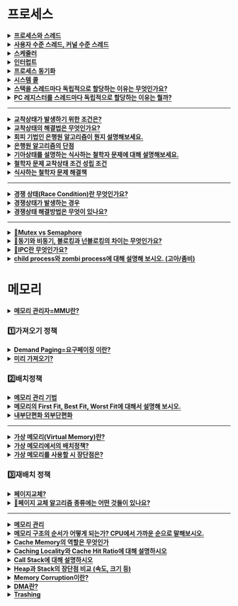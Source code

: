 
# 프로세스<a name = "outline"></a>
<details>
   <summary><span style="border-bottom:0.05em solid"><strong>프로세스와 스레드 </strong></span></summary>
<br />
 

### 📌프로세스  
- **프로세스는 컴퓨터 시스템의 작업 단위**로 태스크라고도 부름
  - 저장장치에 저장되어 있는 정적인 상태인 **프로그램이 운영체제로부터 프로세스 제어블록을 받아 메모리상에 올라오면 "프로세스"** 
  - 프로세스 제어 블록이 없으면 프로그램이 프로세스로 전환되지 못하며, 어떤 프로그램이 프로세스가 되었다는 것은 운영체제로부터 프로세스 제어 블록을 받았다는 의미
  - 프로그램 실행->프로세스
  - 자신만의 고유 공간과 자원을 할당받아 사용(코드/데이터/힙/스택)
  
### 📌멀티프로세스  
- 하나의 응용프로그램을 여러 개의 프로세스로 구성하여 각 프로세스가 하나의 작업을 처리하도록 하는 것.
- 서로 다른 둘 이상의 프로그램을 실행하기 위해 각각의 프로세스를 생성하는 것

- 장점
  - 프로세스 중 하나에 문제가 생겨도 다른 프로세스에 영향을 주지 않아, 작업속도가 느려지는 손해정도는 생기지만 정지되거나 하는 문제는 발생하지 않는다.

- 단점
  - **각각 독립된 메모리 영역**을 가지고 있어, **작업량이 많을수록 Context Switching이 자주** 일어나서 **주소 공간의 공유가 잦을 경우 캐시 메모리 초기화 등 무거운 작업**이 자주 진행되면 **오버헤드**가 발생한다.
  

### 📌Context Switching
- Context Switching 이란 CPU가 이전의 프로세스 상태를 PCB에 보관하고, 또 다른 프로세스의 정보를 PCB로 읽어 레지스터에 저장하는 과정
- Context Switching은 주로 인터럽트가 발생하거나, 실행 중인 CPU 사용 허가 시간(Time Quantum)을 모두 소모하거나, I/O 입출력을 위해 대기해야 하는 경우 Context Switching이 발생한다

  - 만약 컴퓨터가 매번 하나의 Task만 처리할 수 있다면? 다음 Task를 처리하기 위해서 현재 Task가 끝날 때까지 기다려야한다
  - 다양한 사람들이 동시에 사용하는 것처럼 하기 위해서 Context Switching이 필요( CPU는 한번에 하나의 프로세스만 실행 가능)
     - 컴퓨터 멀티태스킹을 통해 빠른 반응속도로 응답 가능합니다.
     - 빠르게 Task를 바꾸면서 실행하기에 사람은 실시간처리가 되는 것처럼 보입니다.
     - CPU가 Task를 바꿔가며 실행하기 위해 Context Switching이 필요하게 되었습니다.
  
### 📌Context Switching 오버헤드

- 프로세스들의 시간 할당량은 시스템 성능의 중요한 역할을 한다. 시간 할당량이 적을수록 사용자 입장에서는 여러 개의 프로세스가 거의 동시에 수행되는 느낌을 갖지만 Context Switching의 수가 늘어난다. 프로세스의 실행을 위한 부가적인 활동을 **오버헤드**(간접 부담 비용)이라고 하는데, 이 또한 Context Switching 수와 같이 늘어나게 된다. 
- 시간 할당량이 적어지면 : Context Switching 수, 오버헤드가 증가하지만 여러 개의 프로세스가 동시에 수행되는 느낌을 갖는다.
- 시간 할당량이 커지면 : Context Switching 수, 오버헤드가 감소하지만 여러 개의 프로세스가 동시에 수행되는 느낌을 갖지 못한다.

- **프로세스를 수행하다가 I/O event가 발생하여 BLOCK 상태로 전환시켰을 때, CPU가 그냥 놀게 놔두는 것보다 다른 프로세스를 수행시키는 것이 효율적**이므로, CPU에 계속 프로세스를 수행시키도록 하기 위해서 다른 프로세스를 실행시키고 Context Switching을 할 때 Overhead가 발생한다다.

- 전체적으로 봤을 때 이익이 되니까 overhead를 감수하더라도 Context Switching을 하는 거고 그래서 운영체제가 CPU를 관리하는 것. 사용자가 너무 기다리지 않게 관리하기 위해서 반드시 해줘야 하는게 Context Switching이고 이것이 대표적으로 운영체제가 하는 CPU관리 한다.
 
***
   
### 📌스레드
- 둘 이상의 실행 흐름이 필요해 프로세스를 생성하는 작업은 부담스러움
    - why? 많은 수의 프로세스 생성은 빈번한 컨텍스트 스위칭으로 이어져 성능에 영향을 미치기 때문
    - 해결방법은? 저장하고 복원하는 컨텍스트 정보의 개수를 줄이면 된다. 즉 컨텍스트 정보란 프로세스 상테 정보와 관련이 있으므로 →프로세스 상태 정보를 줄여야 한다는 것이다.
- 컨텍스트 스위칭이 필요한 이유는?
    - 프로세스들이 독립되어 있기 때문
    - if) 두 프로세스가 완전히 별개가 아닌 반을 공유하는 구조라면?
    - 컨텍스트 스위칭 발생 시 저장 및 복원 정보도 반으로 줄게됨
    - →스레드가 등장
- 해결책:스레드
    - 별개의 프로그램이라면 독립된 프로세스 구조가 필요함
    - 하지만, 하나의 프로그램 내 둘 이상의 실행흐름을 만들경우, 모든것을 독립할 필요가 x
   
- **CPU 스케줄러가 CPU에 작업을 요청하는 실행단위=프로세스 안에서 실행되는 흐름단위**
  - 운영체제가 프로세스 제어블록을 생성하고 작업에 필요한 메모리 영역을 확보한 후 준비된 프로세스를 준비큐에 삽입  
  ->프로세스가 생성되면 CPU스케줄러는 프로세스가 해야하는 일을 CPU에 전달하고 실제 작업은 CPU가 수행  
  ->이때 CPU스케줄러가 CPU에 전달하는 일 하나는 "스레드"  
  - 스레드는 스택영역만 따로 할당받고 나머지 영역은 스레드끼리 서로 공유

     
 
### 📌멀티스레드
- 예전엔 여러 작업을 동시에 처리하기 위해 fork() 시스템 호출로 프로세스를 전환하는 방법을 이용했음 = 멀티태스크 ex) 워드랑 프린트 스풀러는 독립적으로 작동하다가 필요할 때 출력할 데이터를 프로세스간 통신을 이용해 주고받음     
  ->프로세스의 정적영역(코드/데이터) 영역 메모리 중복 
  ->비슷한 일을 하는 여러 프로세스를 만들지 말자   
  ->정적영역 공유면서 여러개의 일을 하나의 프로세스 내에서 하자   
  ->CPU가 여러 스레드 조금씩 돌면서 병렬적으로 작업  
  ->코드 영역등을 함께 공유해서 자원 낭비 막고 효율성 향상!!! 

- 멀티스레드 장점
    - **자원공유**: 프로세스가 가진 자원을 모든 스레드가 공유->작업 원활   
    - **응답성 향상**: 다른 스레드가 작업을 계속하여 사용자의 작업 요구에 빨리 응답 가능   
   ex) 채팅+파일 주고받기 / 워드 작성+틀린글자 찾아줌 / 비디오 플레이어 입출력(재생파일 저장장치로부터 가져옴)+영상재생   
  
 - 멀티스레드 단점
    - **독립X**: 모든 스레드가 자원공유하니까 한 스레드에 문제 발생하면 전체 프로세스에 영향  
  EX)익스플로러:프로세스1+멀티스레드 / 크롬:멀티태스크 -> 다른 화면 종료되어도 전체종료X
    - **동기화**:자원 공유로 인한 일치 문제 등
    - **오버헤드**: 싱글 코어 멀티 스레딩은 스레드 생성 시간이 오히려 오버헤드로 작용해 단일 스레드보다 느리다.
 
 - 안전성 Critical Section 대비함
   - 하나의 스레드가 공유 데이터 값을 변경하는 시점에 다른 스레드가 그 값을 읽으려할 때 발생하는 문제를 해결하기 위한 동기화 과정
### 📌싱글스레드
- 하나의 프로세스에서 오직 하나의 스레드로만 실행
- 장점
  - **문맥 교환X**: 문맥 교환은 여러 개의 프로세스가 하나의 프로세서를 공유할 때 발생하는 작업으로 많은 비용을 필요로 한다.

  - **동기화X**: 여러 개의 스레드가 프로세스의 자원을 공유할 경우, 각 스레드가 원하는 결과를 얻게 하려면 공용 자원에 대한 접근을 제어해야 한다. 쉽게 말해서, 모든 스레드가 일정 자원에 동시에 접근하거나, 똑같은 작업을 실행하려는 경우, 에러가 발생하거나 원하는 값이 나오지 않는다. 그래서, 스레드들이 동시에 같은 자원에 접근하지 못하도록 제어해줘야만 한다. 이 작업은 프로그래머에게 많은 노력을 요구하고 비용을 발생시킨다.

- 단점
  - **연산량이 많은 작업을 하는 경우, 그 작업이 완료되어야 다른 작업을 수행**할 수 있다
  EX)서버 통신 완료 되어야 UI클릭 가능

  - **에러 처리를 못하는 경우 멈춘다.**
멀티 스레드 모델은 에러 발생 시 새로운 스레드를 생성하여 극복한다. 다만, 새로운 스레드 생성이나 놀고 있는 스레드 처리에 비용이 발생한다.
   
***
   
### 📌멀티스레드 vs 싱글스레드

- **단순히 CPU만을 사용하는 계산작업이라면, 오히려 멀티스레드보다 싱글스레드로 프로그래밍하는 것이 더 효율적**이다.
=> a) 두 개의 작업을 하나의 스레드로 처리하는 경우 VS b) 두 개의 스레드로 처리하는 경우
b의 경우는 짧은 시간 동안 2개의 스레드가 번갈아가면서 작업을 수행한다. 그래서 동시에 두 작업이 처리되는 것과 같이 느끼게 된다.
하지만, 오히여 두 개의 스레드로 작업한 시간이 싱글스레드로 작업한 시간보다 더 걸릴 수도 있는데, 그 이유는 **스레드 간의 작업전환(context switching)에 시간이 걸리기 때문**이다.
다시 말해서, 단순히 CPU만을 사용하는 작업은 싱글 스레드가 멀티 스레드보다 빠르다.
 
### 📌스레드 vs 프로세스
-  프로세스는 운영체제의 **작업단위**, 스레드는 CPU 스케줄러가 CPU에 작업을 요청하는 **실행단위** 
-  프로세스는 **자신만의 고유 공간과 자원 할당** 받음 / 스레드는 **다른 스레드와 자원 공유**
- 프로세스는 완전히 독립된 두 개의 프로그램 실행을 위해 사용됨
- 스레드는 하나의 프로그램 내 둘 이상의 프로그램 흐륾을 만들어 내기 위해 만들어진 것
- 스레드는 프로세스와 다르게 공유하는 상태정보들이 있음 →이것이 스레드의 컨텍스트 스위칭을 빠르게 하는 요인    
***   
 
### 👉예상질문) 스레드의 등장배경은?
둘 이상의 실행흐름이 필요해 프로세스를 생성하는 작업은 빈번한 컨텍스트 스위칭으로 이어져 성능에 영향을 미치게 됩니다.
이러한것을 해결할 수 있는 방법은 저장 및 복원해야하는 컨텍스트의 정보의 수를 줄이면 됩니다.만약 두 프로세스가 완전
히 별개가 아닌 일정량을 공유하는 구조가 될 경우 성능 저하의 문제점을 보완할 수 있어 스레드가 등장하게 되었습니다.
   
### 👉예상질문) 멀티 프로세스로 처리 가능한 걸 굳이 멀티 스레드로 하는 이유는?
프로세스를 생성하여 자원을 할당하는 시스템 콜이 감소함으로써 자원의 효율적 관리가 가능 프로세스 간의 통신(IPC)보다 스레드 간의 통신 비용이 적어 작업들 간 부담이 감소 대신, 멀티 스레드를 사용할 때는 공유 자원으로 인한 문제 해결을 위해 '동기화'에 신경써야 한다.   
   
### 👉예상질문) 멀티 프로세스를 사용해야 하는 경우와 멀티 스레드를 사용해야 하는 경우를 설명해보세요
멀티 프로세스를 사용해야 하는 경우는  서로 다른 둘 이상의 프로그램을 실행할때 입니다. 멀티 스레드를 사용해야 하는 경우는 하나의 프로그램이 두 가지 이상의 일을 동시에 처리해야 할 때 입니다.   
   
### 👉예상질문) 이런 상태일때는 무슨 스레드 쓸까?
   
***
   
  </details>

<details>
 <summary><span style="border-bottom:0.05em solid"><strong>사용자 수준 스레드, 커널 수준 스레드 </strong></span></summary>
<br />

### 📌스레드 종류
스레드는 운영체제에 따라  
1.사용자 수준 스레드 2.커널 수준 스레드 3.혼합형 스레드
   
### 📌사용자 수준 스레드
- 스레드와 관련된 모든 행위를 스레드 관련 라이브러리를 이용해서 사용자 영역에서 하는 스레드
- 스레드 관련 라이브러리는 스레드 생성, 종료, 스레드 간 메시지 전달, 스레드 스케줄링, 컨텍스트 등 정보 보관
- 스레드 관련 모든 행위를 "사용자 영역"에서 하기 때문에 커널은 스레드의 존재를 모르고 개입도 안함
   
- 장점
   - 높은 이식성: 커널에 독립적으로 스케줄링 할 수 있어, 모든 운영체제에 적용 가능
   - 스케줄링을 위해 커널을 호출하지 않으며로 커널영역으로 전환하는 오버헤드가 줄어듬
   
- 단점
   - 커널이 다른 스레드의 존재를 알지 못하므로 하나의 스레드가 블락되면 다른 프로세스에게 CPU를 뺏김
   - 스레드들을 보호 못해줌: 커널에서 이루어지는 스레드 간 보호 방법을 사용 못한다. 스레드 라이브러리에서 제공해주면 가능
   
   
### 📌커널 수준 스레드
- 커널이 스레드와 관련된 모든 작업을 관리하는 형태의 스레드
   
- 장점
   - 하나의 프로세스에 여러 스레드들이 동시에 실행 가능. 하나의 스레드가 대기 상태가 되어도 다른 스레드 실행 가능
- 단점
   - 커널이 모든 프로세스와 스레드에 대한 정보를 유지하고 있어야 하니까 오버헤드가 커짐
   
 ### 📌혼합형 스레드
- 커널 수준 스레드의 단점(스레드의 수가 제한된다)과 유저 수준 스레드의 단점(시스템 콜이 일어날 때마다 다른 스레드가 멈춘다)를 보완하기 위해 제시된 방법
- 사용자 수준 스레드와 커널 스레드 사이에 경량 프로세스 스레드를 둔 형태   
- 사용자 수준 스레드 하나가 시스템 콜의 호출에 의해 중지되더라도, 다른 경량 프로세스 스레드에서 동작하던 스레드는 계속 동작함
- 효율성과 유연성을 모두 잡을 수 있게 됨   
   
 </details>


<details>
 <summary><span style="border-bottom:0.05em solid"><strong>스케줄러</strong></span></summary>
<br />
   
 ### 📌스케줄러
 - 프로세스가 생성되고 종료될때까지 **모든 상태 변화를 조정**하는 일을 함  
   왜? CPU를 잘 쓰려고. 프로세스를 잘 배정해서!
   
### 📌스케줄링 구분
- CPU스케줄러도 관리의 범주를 나누어 스케줄링 하는데, "규모"에 따라 장기, 중기, 단기 스케줄링으로 구분

### 📌장기 스케줄러
- 프로세스에게 메모리같은 각종 자원을 줄까? 말까?를 관리하기 때문에 메모리에 올라갈 프로세스 수도 제어해야한다.
- 메모리에 올라갈 프로그램 수를 결정하니까 실행 가능한 프로세스의 수를 조절하는 역할
- 하지만 오늘날 우리가 사용하는 시스템에는 장기 스케줄러가 없다! 프로그램이 시작되면 곧바로 메모리에 올라간다= 프로그램 100개 실행하면 전부 메모리에 올라각서 CPU얻기를 기다리는 준비 상태가 된다.
- 그럼 우리가 사용하는 프로그래밍의 멀티 프로그래밍을 제어하는건 누구? =? 중기 스케줄러
- 어떤 프로세스가 메모리에 올라가고 싶은데 메모리 줄까 말까를 "중기 스케줄러"가 결정
### 📌중기 스케줄러   
메모리 공간이 부족해서 시스템 과부하가 걸리면 프로세스 통째로 메모리에서 디스크로 쫒아내고 "보류(일시정지)" 상태로 보냄
 
### 📌단기 스케줄러  
 - 준비상태의 프로세스 중 어떤걸 실행상태로 옮길까? 등을 결정
 - 프로세스에 CPU를 주는 문제를 담당->잦은 스케줄링 필요해서 매우 빨라야함
 
### 📌CPU 스케줄링이 필요한 경우
- I/O요청하는 시스템 콜: 실행->대기 
- 타임아웃/인터럽트: 실행->준비  
- I/O완료 후 인터럽트: 대기->준비

### 📌스케줄링 척도
- CPU Utilization(이용률) : 전체 시간 중 CPU가 놀지 않고 일한 시간, 이용률이 높을수록 좋음</li>
- Throughput(처리량) : 단위 시간당 처리량, CPU가 얼마나 많은 일을 했는가, 높을수록 좋음</li>
- Turnaround Time(소요시간, 반환시간) : CPU 사용한 시간 + 기다린 시간, 짧을수록 좋음</li>
- Waiting Time(대기시간) : 프로세스가 Ready Queue에서 기다린 전체 시간의 합, 짧을수록 좋음</li>
- Response Time(응답시간) : 프로세스가 Ready Queue에 들어가서 최초로 CPU 얻기까지의 시간, 짧을수록 좋음</li>

### 📌CPU 스케줄링 알고리즘
- 스케줄링 알고리즘은 비선점, 선점형 알고리즘으로 나뉜다 
- 선점형: CPU할당 받아 실행중이어도 운영체제가 CPU 강제로 뺏기 가능 =>라운드로빈, SRT , 다단계 ~
- 비선점형: 작업이 끝날때까지 CPU안놔줌 => FCFS, SJF, HRN
- 둘다가능: 우선순위 스케줄링
  
 ***  
   
 </details>

<details>
 <summary><span style="border-bottom:0.05em solid"><strong>인터럽트</strong></span></summary>
<br />

- 입출력장치랑 상호작용하는 3가지 방법
#### 1. 폴링방식: 초기의 컨퓨터 시스템에는 주변 장치가 많지 않았어서 CPU가 주변 입출력 장치들(키보드, 센서, LCD 등)에서의 변화를 지속적으로 계속 확인하고 그에 따라 프로그램을 처리하는 방식을 말한다.
   - EX) 프로그램은 쉽게 구현할 수 있지만 예를 들어 컴퓨터의 키보드를 폴링방식으로 구현한다고 생각해보자. 컴퓨터로 영화를 보고 있는데도 키보드를 치고 있는지 아닌지 계속 확인하는 작업을 한다면 CPU의 성능을 제대로 활용할 수 없다. 하지만 아두이노, AVR 등에서 간단한 프로젝트를 구현할 때는 코드를 작성하기 간편하다는 장점 때문에 폴링 방식을 사용하기도 한다. 폴링 방식이 꼭 나쁜 건 아니다. 드론을 만들 때 자세 센서에서 계속 값을 읽어와야하는데, 폴링 방식으로 자세 센서와 상호작용했다.
   - 장점: 구현이 간단
   - 단점: CPU가 입출력장치까지 관여해야하므로 작업 효율 떨어짐 / 한 루프를 다 돌아야지만 상태 변화를 확인할 수 있음
   
#### 2. 인터럽트
   - 입출력 관리자가 CPU에게 보내는 완료신호
   - 예외현상이 발생해 CPU의 정상적인 동작을 방해한 상태
   - 인터럽트 방식은 하드웨어 지원을 받아야하는 제약이 있지만 폴링에 비해 신속대응이 가능
   - 실시간 대응이 필요할 때 필수적 기능
   - 발생시기를 예측하기 힘든 경우에 컨트롤러가 가장 빠르게 대응할 수 있는 방법
   
#### 3. DMA(Direct Memory Access)
   - 폴링은 프로그램에 의한 입출력 방식이여서 CPU가 계속 주변장치를 감시하기 때문에 CPU의 효율이 떨어진다고 했다. 이런 점을 개선하기 위해 CPU개입없이 주변장치와 상호작용하는 DMA(Direct Memory Access)가 개발되었다.
   - 그럼 CPU개입이 적은 인터럽트를 사용하면 되지 않을까?
   - 인터럽트를 사용하더라도 여전히 CPU는 데이터 전송을 하기위해 개입하게 되고, 입출력하는 시간이 길어지게 되면 CPU는 입출력하는 동안 다른 일을 못하게 된다.
   - 그럼 CPU는 무엇을 하면 될까? CPU는 DMAC(DMA controller)에게 입출력 관련 정보만 주고 다른일을 계속 하면된다.
   - 입출력 정보에는 뭐가 있을까? CPU는 DMAC에게 어떤 source를 보내는지, 목적지는 어딘지, 얼마만큼 보내는지를 알려주고 언제 전송을 시작하고 어떤 방식으로 할지만 알려주면 DMAC가 알아서 데이터를 전송해준다. 
   - 전송이 끝나면 DMAC는 CPU에게 인터럽트를 발생시킨다. 결론적으로 CPU는 전송의 시작과 끝에만 관여하게 되고 직접적이 데이터 전송은 DMAC가 하게 되는 것이다.
   
### 📌인터럽트 처리 과정
cpu 실행하고 있는 도중에 입출력 장치에서 필요할 때 마다 즉각적으로 CPU에게 인터럽트 신호를 전송하게 된다. 해당 인터럽트가 요청한 작업을 실행하기 위해 하고있는 동작을 멈추고 ISR(인터럽트 처리 루틴)으로 이동한다. ISR이 완료되면 CPU는 수행을 멈춘 곳으로 되돌아가 중지된 작업을 계속한다. 
   
   ![다운로드](https://user-images.githubusercontent.com/84564695/187033468-7d955e94-a877-43e9-99ed-852b6df6c14a.png)

   
- 평소에는 노란색 LED와 파란색 LED를 번갈아가며 1초마다 깜빡이다가 스위치를 누르면 1초간 빨간색 LED를 켜고 다시 노란색, 파란색 LED를 계속 깜빡이게 개발한다고 생각해보자. 이 상황에서 노란색 LED와 파란색 LED가 깜빡이는 것은 순차적이고 반복적인 작업이지만 스위치가 눌러지는 예외 상황이 발생하면 빨간색 LED를 즉시 켜야 한다. 

- 이처럼 **반복적이고 순차적인 작업이 아닌 예외 적으로 즉시 처리되기를 원하는 명령이나 동작을 인터럽트 또는 예외 처리**라고 부른다.

 
인터럽트가 발생하게 되면 일단,


1. 실행중인 작업을 중단하고 현재 태스크의 Context(레지스터 값)을 스택에 저장한다. 
현재 프로그램 상태(PC, SR)를 저장하는 이유는 인터럽트 처리를 끝내고 작업을 원상 복구하기 위해서다. 
예를 들어, 노란색 LED를 켜고 나서 인터럽트가 발생하여 빨간색 LED를 켰다. 인터럽트가 발생했을 때, 그다음 켜야 할 색이 파란색이란 것을 저장했었어야 빨간색 LED 다음에(인터럽트를 처리하고) 파란색 LED를 켜야 한다는 것을 알 수 있을 것이다. 
이렇게 인터럽트 요청에 의해 기존의 프로세스의 상태를 저장하고 CPU가 우선순위의 프로세스를 수행하도록 새로운 프로세서의 상태, 레지스터값을 교체하는 것을 Context Switching이라고 한다. 

 2. 인터럽트를 처리하기 위해서 인터럽트 벡터 테이블을 참조하여 ISR 주소 값을 얻는다. 
인터럽트 벡터 테이블이란 인터럽트 핸들러(ISR) 주소를 저장하고 있는 테이블을 말하고, 인터럽트 핸들러(Interrupt Service Routine)는 인터럽트를 처리하기 위한 코드이고, 함수의 형태를 가지고 있다. 

3. 인터럽트 핸들러를 실행한다. 

4. 원래 작업으로 돌아오기위해 아까 스택에 저장해두었던 Context를 복원한다. 

5. PC값을 이용해 인터럽트 발생 전 수행하던 작업을 계속 진행한다 .


### 📌인터럽트 종류
 #### 외부 인터럽트 VS 내부 인터럽트 
 - 외부 인터럽트: 입출력 장치, 타이밍 장치. 전원등 외부적인 요인으로 발생
    
    ex)전원 이상, 입출력 인터럽트(키보드, 프린터기 등), 타이머 인터럽트
    
- 내부 인터럽트: Trap이라고 불림, 잘못된 명령이나 데이터를 사용할 때 발생
    
    ex)0으로 나누기 발생, 오버플로우, 명령어를 잘못 사용한 경우(Exception)
    
 #### 소프트웨어 인터럽트
- 소프트웨어가 발생시키는 인터럽트. 소프트웨어(사용자 프로그램)가 스스로 인터럽트 라인을 세팅함
- 프로그램 처리 중 명령의 요청에 의해 발생
- 대표적인 형태는 프로그램에서 감시 프로그램 호출(SVC) 호출
- SVC(SuperVisor Call)
    - 명령어 수행시 문제가 생겼을 때, **프로세서에게 컴퓨터의 제어권을 OS의 감시자(supervisor)에게 넘기라는 명령**
    - 사용자가 프로그램을 실행시키거나 감시프로그램(Supervisor)을 호출하는 동작을 수행하는 경우
    - 복잡한 입출력 처리를 하는 경우
    - system call
 </details>


<details>
 <summary><span style="border-bottom:0.05em solid"><strong>프로세스 동기화</strong></span></summary>
<br />

 ### 📌프로세스 동기화
   - 하나의 자원을 한 순간에 하나의 프로세스만이 이용하도록 제어!!하는 것
   
 ### 📌원인
   - 프로세스가 1개가 아니라 발생하는 문제
   - 프로세스들이 공통된 자원에 서로 접근하려해서 -> 여러 스레드,프로세스가 접근하려 하는 상태가 경쟁상태
   
 ### 📌문제
   - `데이터 불일치`: 여러개의 스레드들이 공유하는 데이터를 변경할 수 있는 코드영역=임계구역 문제
   - `프로세스 실행 순서 제어`: 프로세스 여러개라 원하는대로 실행 순서 제어
   
  ### 📌해결방안->화장실은 한명만 밖에 있는 사람 하루종일 기다리지 말고 화장실 갈 사람 정하는것도 일정시간 안에
   - `상호배타`: 오직 한 쓰레드만이 진입 가능하다. 한 쓰레드가 임계구역에서 수행 중인 상태에서는 다른 쓰레드는 절대 이 구역에 접근할 수 없다.
  - `진행`: 한 임계구역에 접근하는 쓰레드를 결정하는 것은 유한 시간 이내에 이루어져야한다.
  - `유한대기`: 임계구역으로 진입하기 위해 대기하는 모든 쓰레드는 유한 시간 이내에 해당 임계구역으로 진입할 수 있어야 한다. 
  
***
   
 </details>

<details>
 <summary><span style="border-bottom:0.05em solid"><strong>시스템 콜</strong></span></summary>
<br />

 ### 📌시스템콜 왜 필요해?
- 응용프로그램이 하드웨어에 접근하거나 **운영체제가 제공하는 서비스를 이용**하고자 할때 시스템 호출사용해야함
- 커널(운영체제 핵심기능 모아둠)이 제공하는 시스템 자원과 연관된 함수, 인터페이스
  - 우리가 일반적으로 쓰는 프로그램은 응용프로그램
  - 근데 응용프로그램은 유저레벨이니까 유저레벨 함수만으론 많은 기능 구현 어려움
  - 그래서 커널이 제공하는 함수들 도움좀 받아보자!! 대신 커널 모드여야 함!! 우저모드에서 시스템 콜하면? 트랩발생
   
 ### 📌시스템콜 처리방식
 - 1. 사용자프로세스가 시스템콜을 요청하면 사용자 모드->커널모드 돼서 제어가 커널로 넘어옴
 - 2. 커널은 내부적으로 서비스 루틴 호출
 - 3. 서비스루틴 처리 끝나면 커널모드->사용자 모드로 다시 전환!

 ### 📌어케 호출?   
 - 쉘(Shell)에서 운영체제 기능 호출
 - 쉘은 사용자가 운영체제 기능과 서비스를 조작할 수 있도록 인터페이스를 제공하는 프로그램. 2가지 환경 제공
   - 터미널환경
   - GUI환경
   
 ### 📌종류
 - fork( ), exec( ), wait( )와 같은 것들은 Process 생성과 제어를 위한 System call임.
   - `fork`
     - 새로운 Process 를 생성할때 사용
     - fork 함수는 새로운 프로세스를 생성함→새 프로세스는 child process 라고 함
     - fork 함수를 호출한 프로세스는 parent process 가 됨
     - child process는 PCB중 PID바뀜
     - 장점
        - 빠르다: 부모 프로세스 복사=프로세스 생성 속도 빠름 
        - 시스템 관리 효율적: 자식 프로세스 종료하면? 메모리 정리 등을 부모 프로세스한테 맡김
     - fork 함수 실행시 처리 과정
        - 1. fork 함수 호출
        - 2. 새로운 프로세스(자식 프로세스)생성
        - 3. fork 함수로 생성한 자식 프로세스의 메모리 공간은 부모 프로세스의 메모리 공간을 그대로 복사해 만듦
        - 4. 이 함수는 부모 프로세스에는 자식 프로세스의 PID를 리턴하고, 자식 프로세스에는 0을 리턴함
     - fork 함수가 리턴하면 부모 프로세스와 자식 프로세스가 동시에 동작하는데, 어느 프로세스가 먼저 실행될지는 알수 없음
   - `wait`
     - child의 프로세스가 종료될 때까지 기다리는 작업
     - wait를 통해서, child의 실행이 끝날 때까지 기다려줌. parent가 먼저 실행되더라도, wait ()는 child가 끝나기 전에는 return하지 않으므로, 반드시 child가 먼저 실행됨.
   - `exec`
     - 단순 fork는 동일한 프로세스의 내용을 여러 번 동작할 때 사용함.
     - child에서는 parent와 다른 동작을 하고 싶을 때=exec()를 실행하면 현재의 프로세스가 완전히 다른 프로세스로 전환
     - PCB를 재활용하기 위해서이다
     - PCB중 프로세스 구분자, 부모 프로세스 구분자, 자식 프로세스 구분자, 메모리 관련 사항을 제외한 프로그램 카운터 레지스터 값을 비롯한 각종 레지스터와 사용한 파일정보가 모두 리셋됨
     - 이미 만들어진 PCB,메모리 영역, 부모-자식 관계를 그대로 사용할 수 있어 편리
     - 새로운 코드 영역만 가져오면 되기 때문에 운영체제의 작업이 수월하다
   
   
 ### 👉fork() 와 exec() 가 사용되는 경우를 설명   
   fork()를 사용하는 경우는 동일한 프로세스의 내용을 여러번 동작시킬 때 입니다.

exec()를 사용하는 경우는 child 에서는 parent 와 다른 동작을 하고 싶을 때입니다.

→추가 질문 fork()를 사용할 경우 부모 프로세스와 자식 프로세스중 어떤것이 먼저 실행되나요?

→답변: fork()를 사용할 경우 두 프로세스의 실행 순서는 스케줄러가 관리하며, 부모 프로세스와 자식 프로세스의 순서는 보장되지 않습니다.

→추가 질문: 자식 프로세스를 먼저 실행하고 싶을때, **순서를 보장해줄 수 있는 방법**이 있나요?

→ 답변: wait() 시스템 콜을 사용하면 됩니다.
   
 [click](https://www.notion.so/System-Call-2fff05f679b14bff86ef6fd413d0577a)  
 
 ***
   
 </details>


<details>
   <summary><strong><span style="border-bottom:0.05em solid">스택을 스레드마다 독립적으로 할당하는 이유는 무엇인가요?</span></strong></summary>

  <br> 
   
- 스택은 함수의 **인자, 지역변수, 복귀 주소값**을 저장하기 위해 사용되는 메모리 공간입니다. 
- 스택 메모리 공간이 독립적이라는 것은 **독립적인 함수 호출 즉 독립적인 실행흐름이 가능함을 의미**
- 따라서 스레드의 정의에 따라 독립적인 실행 흐름을 추가하기 위한 조건으로 스레드마다 스택을 할당해줌
   
 ***  
   
</details>


<details>
   <summary><strong><span style="border-bottom:0.05em solid">PC 레지스터를 스레드마다 독립적으로 할당하는 이유는 뭘까?</span></strong></summary>

</br> 
   
- PC 값은 **스레드가 명령어의 어디까지 수행했는지**를 나타내게 된다. 
- 스레드는 CPU를 할당받았다가 스케줄러에 의해 다시 선점당한다. 
- 그렇기 때문에 명령어가 **연속적으로 수행되지 못하고 어느 부분까지 수행했는지 기억**할 필요가 있다. 
- 따라서 PC 레지스터를 독립적으로 할당해 복귀 후 다시 사용될 상태값들을 저장해야 한다
   
</details>

***


<details>
   <summary><strong><span style="border-bottom:0.05em solid">교착상태가 발생하기 위한 조건은?</span></strong></summary>
<hr>
   <p>4가지 중 하나라도 성립하지 않으면 데드락은 발생하지 않습니다.</p>
   <ol>
      <li><strong>상호 배제(Mutual exclusion) : </strong>자원은 한번에 한 프로세스만 사용할 수 있음</li>
   </ol>
   <ol>
      <li><strong>점유 대기(Hold and wait) : </strong>최소한 하나의 자원을 점유하고 있으면서 다른 프로세스에 할당되어 사용하고 있는 자원을 추가로 점유하기 위해 대기하는 프로세스가 존재해야 함</li>
   </ol>
   <ol>
      <li><strong>비선점(No preemption) : </strong>다른 프로세스에 할당된 자원은 사용이 끝날 때까지 강제로 빼앗을 수 없음</li>
   </ol>
   <ol>
      <li><strong>순환 대기(Circular wait) : </strong>프로세스의 집합에서 순환 형태로 자원을 대기하고 있어야 함</li>
   </ol>

<hr>
</details>


<details>
   <summary><span style="border-bottom:0.05em solid"><strong>교착상태의 해결법은 무엇인가요?</strong></span></summary>
<hr>
   <ol>
      <li>
         <strong>예방(prevention)</strong>
         <p>교착 상태 발생 조건 중 하나를 제거하면서 해결한다 (자원 낭비 엄청 심함)</p>
         <ul>
            <li>상호배제 부정 : 여러 프로세스가 공유 자원 사용</li>
         </ul>
         <ul>
            <li>점유대기 부정 : 프로세스 실행전 모든 자원을 할당</li>
         </ul>
         <ul>
            <li>비선점 부정 : 자원 점유 중인 프로세스가 다른 자원을 요구할 때 가진 자원 반납</li>
         </ul>
         <ul>
            <li>순환대기 부정 : 자원에 고유번호 할당 후 순서대로 자원 요구</li>
         </ul>
      </li>
   </ol>
   <ol>
      <li>
         <strong>회피(avoidance) - </strong>교착 상태 발생 시 피해나가는 방법
         <p>은행원 알고리즘(Banker&#x27;s Algorithm)
         <div class="indented">
            <p>은행에서 모든 고객의 요구가 충족되도록 현금을 할당하는데서 유래함</p>
            <p>프로세스가 자원을 요구할 때, 시스템은 자원을 할당한 후에도 안정 상태로 남아있으면 자원할당, 아니면 할당을 거부하고 다른 프로세스 들이 자원을 해지할때까지 대기하는 방법</p>
         </div>
         </p>
      </li>
   </ol>
   <ol>
      <li>
         <strong>탐지(Detection) &amp; 회복</strong>
         <p>은행원 알고리즘과 유사한 방식 vs 자원 할당 그래프를 통해 교착 상태를 탐지함</p>
         <p>자원 요청 시, 탐지 알고리즘을 실행시켜 그에 대한 오버헤드 발생함</p>
      </li>
   </ol>
   <ol>
      <li>
         <strong>회복(Recovery) - </strong>교착 상태 일으킨 프로세스를 종료하거나, 할당된 자원을 해제시켜 회복시키는 방법
         <p><strong>프로세스 종료 방법</strong></p>
         <ul>
            <li>교착 상태의 프로세스를 모두 중지</li>
         </ul>
         <ul>
            <li>교착 상태가 제거될 때까지 하나씩 프로세스 중지</li>
         </ul>
         <p><strong>자원 선점 방법</strong></p>
         <ul>
            <li>교착 상태의 프로세스가 점유하고 있는 자원을 선점해 다른 프로세스에게 할당 (해당 프로세스 일시정지 시킴)</li>
         </ul>
         <ul>
            <li>우선 순위가 낮은 프로세스나 수행 횟수 적은 프로세스 위주로 프로세스 자원 선점</li>
         </ul>
      </li>
   </ol>
   <ol>
      <li><strong>무시</strong></li>
   </ol>

<hr>
</details>


<details>
   <summary><span style="border-bottom:0.05em solid"><strong>회피 기법인 은행원 알고리즘이 뭔지 설명해보세요.</strong></span></summary>
<hr>
   <p>은행원 알고리즘은 은행에서 현금을 할당하는 것에서 유래한 알고리즘입니다.</p>
   <p>프로세스가 자원을 요구할때 자원을 할당한 후에도 안정 상태이면 자원을 할당하고, 그렇지 않으면 다른 자원이 해제될때까지 대기했다가 자원을 할당합니다.</p>

<hr>
</details>


<details>
   <summary><span style="border-bottom:0.05em solid"><strong>은행원 알고리즘의 단점</strong></span></summary>
<hr>
   <ul>
      <li>할당할 수 있는 자원수가 일정 해야함</li>
   </ul>
   <ul>
      <li>항상 불안전 상태를 방지해야 하므로 <strong>자원 이용도가 낮다</strong></li>
   </ul>
   <ul>
      <li><strong>최대 자원 요구량</strong>을 미리 알아야 한다.</li>
   </ul>
   <ul>
      <li>프로세스들은 유한한 시간 안에 자원을 반납해야 한다.</li>
   </ul>

<hr>
</details>


<details>
   <summary><span style="border-bottom:0.05em solid"><strong>기아상태를 설명하는 식사하는 철학자 문제에 대해 설명해보세요.</strong></span></summary>
<hr>
   <ol>
      <li>일정 시간 생각을 한다.</li>
   </ol>
   <ol>
      <li>왼쪽 포크가 사용 가능해질 때까지 대기한다. 만약 사용 가능하다면 집어든다.</li>
   </ol>
   <ol>
      <li>오른쪽 포크가 사용 가능해질 때까지 대기한다. 만약 사용 가능하다면 집어든다.</li>
   </ol>
   <ol>
      <li>양쪽의 포크를 잡으면 일정 시간만큼 식사를 한다.</li>
   </ol>
   <ol>
      <li>오른쪽 포크를 내려놓는다.</li>
   </ol>
   <ol>
      <li>왼쪽 포크를 내려놓는다.</li>
   </ol>
   <ol>
      <li>다시 1번으로 돌아간다.</li>
   </ol>

<hr>
</details>


<details>
   <summary><span style="border-bottom:0.05em solid"><strong>철학자 문제 교착상태 조건 성립 조건</strong></span></summary>
<hr>
   <p><strong>상호 배제 -&gt; </strong>젓가락은 한 번에 한 철학자만 사용할 수 있습니다.</p>
   <p><strong>점유와 대기 -&gt;</strong> 왼쪽 젓가락을 점유하면서 오른쪽 젓가락을 대기합니다.</p>
   <p><strong>비선점 -&gt; </strong>이미 누군가가 집어 든 젓가락을 강제로 뺏을 수 없습니다.</p>
   <p><strong>환형 대기 -&gt; </strong>모든 철학자들이 오른쪽에 앉은 철학자가 젓가락을 놓기를 기다립니다.</p>

<hr>
</details>


<details>
   <summary><span style="border-bottom:0.05em solid"><strong>식사하는 철학자 문제 해결책</strong></span></summary>
<hr>
   <ol>
      <li>모두 젓가락을 내려두고 랜덤시간동안 기다린 다음 식사 (기아현상이 발생할 수 있는 가능성이 남아 있음)</li>
   </ol>
   <ol>
      <li>
         뮤텍스 - <mark class="highlight-gray">(화장실이 하나밖에 없는 식당)</mark>
         <p>공유된 자원의 데이터를 여러 쓰레드가 접근하는 것을 막는 것</p>
         <p>식사할 수 있는 상황을 하나의 key로 관리</p>
         <p>오직 하나의 쓰레드만이 동일한 시점에 뮤텍스를 얻어 임계 영역(Critical Section)에 들어올 수 있다. 그리고 오직 이 쓰레드만이 임계 영역에서 나갈 때 뮤텍스를 해제할 수 있다.</p>
         <p>Critical Section을 가진 쓰레드들의 Running tme이 서로 겹치지 않게 각각 단독으로 실행되게 하는 기술</p>
      </li>
   </ol>
   <ol>
      <li>
         세마포어 -<mark class="highlight-gray"> (화장실이 여러개인 식당)</mark>
         <p>공유된 자원의 데이터를 여러 프로세스가 접근하는 것을 막는 것</p>
         <p>Signaling mechanism. 현재 공유자원에 접근할 수 있는 쓰레드, 프로세스의 수를 나타내는 값을 두어 상호배제를 달성하는 기법</p>
         <p>락을 걸지 않은 쓰레드도 Signal을 보내 락을 해제할 수 있다는</p>
      </li>
   </ol>

<hr>
</details>

***


<details>
   <summary><span style="border-bottom:0.05em solid"><strong>경쟁 상태(Race Condition)란 무엇인가요?</strong></span></summary>

 - 여러 스레드 or 프로세스가 한정된 공유 자원에 동시에(concurruntly) 접근하는 경우
- 경쟁상태는 **데이터의 불일치(inconsistency)** 문제 를 야기할 수 있다
- 경쟁 상태를 다루기 위해서는 **동기화=하나의 자원을 한 순간에 하나의 프로세스만이 이용하도록 제어** 되어야 함  
   
***
   
</details>


<details>
   <summary><span style="border-bottom:0.05em solid"><strong>경쟁상태가 발생하는 경우</strong></span></summary>

- 주로, user mode일 때 보다(일반 프로세스가 cpu를 잡고 사용 할 경우) 커널모드일 때 race condition   이 일어난다
- 프로세스간에는 주소 공간이 독립적이지만 커널모드에서는, 커널에 있는 자원을 여러 프로세스가 공유할 수 있기 때문 

1. process가 system call을 해서, kernel mode로 수행중인데 context switch가 일어나는 경우   
- 문제점
  - 프로세스 a가 커널모드로 작업을 수행하면서, count 변수의 값을 읽어오고 증가시키려고 하는 와중에 context switch가 발생함.  프로세스 b에서도 count 변수의 값을 변경하게 됨. 
  - 이 때, 프로세스 b에 의해 변경된 count 값은 반영되지 않게 된다. 
  - 왜? 이미 커널에서는 (프로세스 a의 작업을 할 때) 변경되기 이전 count의 값을 가져온 상태이기 때문
- 해결 방안
  - 커널모드에서 수행 중일 때는 cpu를 뺏지 않는다 → 커널 모드에서 user 모드로 바뀔 때 cpu를 빼앗음
   
2. 커널모드로 작업 중에, 인터럽트가 발생한 경우   
- 문제점
   - 커널모드에서 데이터를 로드하여 작업을 수행하다가 인터럽트가 발생하여 같은 데이터를 조작하는 경우
- 해결방안
   - 커널에서 공유 변수에 접근하고 있을 때에는, 인터럽트를 받지 아니함

3. 멀티 프로세서 환경에서 공유 메모리 내의 커널 데이터에 접근할 때
- 문제점 
   - 멀티 프로세서 환경에서 2개의 CPU가 동시에 커널 내부의 공유 데이터에 접근하여 조작하는 경우
- 해결법 
   - 커널 내부에 있는 각 공유 데이터에 접근할 때마다, 그 데이터에 대한 lock/unlock을 하는 방법   
   
*** 
   
</details>




<details>
   <summary><span style="border-bottom:0.05em solid"><strong>경쟁상태 해결방법은 무엇이 있나요?</strong></span></summary>
- 상호배제
- 동기화
   - 세마포어
   - 모니터
   - 락

<hr>
</details>

***

<details>
   <summary><span style="border-bottom:0.05em solid"><strong>🦑Mutex vs Semaphore</strong></span></summary>

- 세마포어와 뮤텍스는 동기화 문제를 해결하기 위한 방법입니다. 여러 프로세스가 공유자원에 접근할때, 한 프로세스가 크리티컬 섹션에서 수행중이라면 다른 프로세스는 자신의 크리티컬 섹션에 들어가지 못하게 해야합니다.

- 세마포어에는 P연산과 V연산이 있습니다. P연산은 자원을 할당하는 연산이고 V연산은 자원을 해제하는 연산입니다. 크리티컬 섹션에 들어가기 전 세마포어를 통해 자원에 접근가능한지 확인을 하며 동기화문제를 해결합니다. 공유 자원에 프로세스들이 최대 허용치만큼 접근할 수 있음

- 뮤텍스는 이진 세마포어의 일종으로 자원에 lock을 걸면서 동기화 문제를 해결합니다. 상호 배제 개념을 이용하며 크리티컬 섹션을 가진 스레드들이 각각 단독으로 실행되게 하는 기술입니다.   
   
[click](https://www.notion.so/38500ed280374fe58b00d1e46485b737?v=99975506109e452c8beae36d9c4166be&p=bb08f310a442430b92fba6cafd38de5b&pm=s)   
      
   
</details>

<details>
   <summary><span style="border-bottom:0.05em solid"><strong>🦑동기와 비동기, 블로킹과 넌블로킹의 차이는 무엇인가요?</strong></span></summary>
<hr>
   <p>동기/비동기 - 작업 주체 여러개</p>
   <p>블로킹/논블로킹 - 작업이 여러개</p>
   <p></p>
   <p>동기 : 시작과 종료를 동시에 하거나, 하나가 끝나면 다른 하나가 시작하는 경우</p>
   <p>비동기 : 별도의 시작/종료를 가짐</p>
   <p>블로킹 : 작업을 하다가 다른 작업이 완료될때까지 기다렸다가 다시 수행</p>
   <p>넌블로킹 : 다른 작업과 관련없이 자기 작업 계속함</p>

[click](https://www.notion.so/38500ed280374fe58b00d1e46485b737?v=99975506109e452c8beae36d9c4166be&p=bd1a360e19254778b9fc8d2439675cca&pm=s)   
   
<hr>
</details>


<details>
   <summary><span style="border-bottom:0.05em solid"><strong>🦑IPC란 무엇인가요?</strong></span></summary>
<hr>
   <p>IPC는 Inter-Process Communication의 약자로 프로세스간 통신을 의미합니다. 프로세스는 커널이 제공하는 IPC 설비를 이용해 프로세스간 통신을 할 수 있습니다. </p>
   <p>IPC설비의 종류는 여섯 가지가 있습니다. </p>
   <p>첫번째는, PIPE (익명 파이프) 입니다. PIPE는 두 프로세스간 파이프를 연결해서 통신을 하는 방식입니다. 여기서 한 프로세스는 쓰기만 가능하고 다른 프로세스는 읽기만 가능하다는 특징이 있습니다. 한쪽 방향으로만 통신이 가능하기 때문에 반이중 통신이라고 부르기도 합니다. PIPE는 간단하게 사용할 수 있다는 장점이 있습니다.</p>
   <p>두번째는, Named PIPE (FIFO) 입니다. PIPE는 통신하는 프로세스가 명확할 경우 사용하는 반면, Named PIPE는 전혀 모르는 사이의 프로세스들의 통신에 사용합니다. 익명 PIPE는 부모가 동일한 프로세스들 사이에서만 통신이 가능하지만 Named PIPE는 부모 프로세스에 상관없이 프로세스들 사이의 통신을 할 수 있다는 점이 특징입니다. 이는 프로세스 통신을 위해 mkfifo함수를 이용해 파일을 생성하기 때문에 가능합니다. 하지만, 익명 PIPE와 동일하게 동시에 읽기/쓰기가 불가능 합니다. 이는 두개의 파일을 읽기전용, 쓰기전용으로 만들어서 해결할 수 있습니다. 전이중 통신을 위해서는 두 개의 fifo 파일을 만들어서 사용해야 합니다.</p>
   <p>세번째는, 메세지 큐 입니다. 메세지 큐는 선입선출의 형태로 통신이 이루어지는 점에서 Named PIPE와 동일합니다. 차이점은 Named PIPE가 데이터의 흐름이라면 메세지 큐는 메모리 공간이라는 점입니다. 이는 여러개의 프로세스가 메세지 큐의 데이터에 접근할 수 있음을 의미합니다.</p>
   <p>네번째는, 공유메모리 입니다. 앞서 PIPE, Named PIPE, 메세지 큐가 통신을 이용해 데이터를 주고받는다면, 공유메모리는 프로세스간 메모리 영역을 공유해서 사용할 수 있도록 지원합니다. 프로세스가 공유 메모리 할당을 커널에 요청하면 커널은 해당 프로세스에 메모리 공간을 할당해줍니다. 이후 어떤 프로세스건 해당 메모리영역에 접근할 수 있습니다. 공유 메모리는 곧바로 메모리에 접근할 수 있기 때문에 IPC 방식 중 속도가 제일 빠릅니다.</p>
   <p>다섯번째는, 메모리 맵 입니다. 메모리 맵은 공유 메모리와 메모리를 공유한다는 점은 동일합니다. 하지만, 현재 열려져 있는 파일을 공유하는 점에서 차이가 있습니다. 열린 파일이 메모리에 올라가있으면 다른 프로세스가 해당 파일을 사용할 때 또다시 파일을 열지않고 공유한 상태로 사용하는 것이 더 효율적입니다.</p>
   <p>여섯번째는, 소켓입니다. 소켓은 소켓을 만들어 통신하는 방법입니다. 소켓 통신은 데이터 교환을 위해 양쪽 PC에서 각각 임의의 포트를 정하고 해당 포트 간의 대화를 통해 데이터를 주고받는 방식입니다. 이 때 각각 PC의 프로세스는 임의의 PORT를 맡아 데이터를 송수신 합니다.
   
 [click](https://www.notion.so/38500ed280374fe58b00d1e46485b737?v=99975506109e452c8beae36d9c4166be&p=340019d9a4f44e19b584cc9e7b23ec49&pm=s)
      
   </p>

   
<hr>
</details>


<details>
   <summary><span style="border-bottom:0.05em solid"><strong>child process와 zombi process에 대해 설명해 보시오. (고아/좀비)</strong></span></summary>
<hr>
   <p>자식 프로세스 : fork로 자식프로세스를 만든 상태. 부모의 데이터,힙,스택, PCB 복사</p>
   <p>좀비 프로세스 : 프로세스가 종료됐는데 메모리상에 정보가 남아있는 상태, 부모가 wait로 보고받지 못함</p>
   <p>고아 프로세스 : 부모 프로세스가 먼저 종료돼서 부모 프로세스를 잃은 프로세스, init이 자식프로세스 회수함</p>

<hr>
</details>


# 메모리<a name = "outline"></a>

<details>
   <summary><span style="border-bottom:0.05em solid"><strong>메모리 관리자=MMU란?</strong></span></summary>

 - `정의`
   -  MMU(메모리 관리 유닛)
     - CPU가 메모리에 접근하는 것을 관리하는 컴퓨터 하드웨어 부품이다. 
     - 가상 메모리 주소를 실제 메모리 주소로 변환  
     - 가져오기 / 배치 / 재배치 작업을 한다
   
</details>

### 1️⃣가져오기 정책<a name = "outline"></a>

<details>
   <summary><span style="border-bottom:0.05em solid"><strong>Demand Paging=요구페이징 이란?</strong></span></summary>

 - `정의`
    - 프로세스의 모든 페이지를 메모리에 올려두지 않고, 필요할 때=사용자가 요구할 때 메모리에 올리는 것
    EX) 포토샵 본 프로그램은 메모리에 올려두고 외부필터는 사용자가 필요할 때 메모리로 가져오기
- `장점`
    - 메모리 절약
    - 메모리 효율 관리
    - 응답 속도 향상
   
</details>


<details>
   <summary><span style="border-bottom:0.05em solid"><strong>미리 가져오기?</strong></span></summary>

 - `정의`
    - 요구페이징과 반대로 앞으로 필요할 것이라고 예상되는 페이지를 미리 가져오기
    EX) 캐시 메모리
- `장점`
    - 빠르게 사용가능
   
</details>

### 2️⃣배치정책<a name = "outline"></a>

<details>
   <summary><span style="border-bottom:0.05em solid"><strong>메모리 관리 기법</strong></span></summary>
   
![Untitled](https://user-images.githubusercontent.com/89257243/187341137-ffd30a6e-7658-4e22-9138-5a4f99657f3e.png)
- `연속 메모리 할당` : 프로그램 전체가 하나의 커다란 공간에 연속적으로 할당되어야 함
    - `가변분할`
        - 파티션이 동적으로 생성됨 → 처음에 몇개의 고정된 분할을 만들어 두는 것 아님.
        - 각 프로세스는 자신의 크기와 일치하는 파티션에 들어가게 됨
        - **외부단편화** 발생 가능
    - `고정분할`
        - 물리적 메모리를 몇개의 영구적 분할로 나눔
        - 분할당 하나의 프로그램을 적재
        - **내부단편화** 발생 가능
   
![Untitled (1)](https://user-images.githubusercontent.com/89257243/187342985-3315d689-c35e-4590-87a9-aff931b1f94a.png)
   
   
- `불연속 메모리 할당`: 프로그램의 일부가 서로 다른 주소 공간에 할당될 수 있는 기법
     - `단순 페이징 기법` => 페이지 고정사이즈 = 고정분할
      - fragmentation(단편화) 문제를 해결하기 위해 등장한 방법 
      - 각 프로세스를 동일한 사이즈의 page(메모리 단위)로 나누어 분할 관리하는 기법
      - 외부 단편화 발생 안함
      - 내부 단편화 발생 가능

    - `단순 세그먼테이션 기법` =>프로세스를 물리적 단위인 페이지가 아닌 논리적 단위인 세그먼트로 분할 = 가변분할
     -  파티션이 동적으로 생성됨 → 처음에 몇개의 고정된 분할을 만들어 두는 것 아님.
     - 각 프로세스는 자신의 크기와 일치하는 파티션에 들어가게 됨
     - 외부단편화 발생 가능
    
[👉click](https://www.notion.so/56f34c8f18454a9182cef43df1b857cb)
   
</details>



<details>
   <summary><span style="border-bottom:0.05em solid"><strong>메모리의 First Fit, Best Fit, Worst Fit에 대해서 설명해 보시오.</strong></span></summary>

- 가변 분할 방식에서, 프로그램을 넣을 적절한 위치(hole = fragment)를 찾는 문제

- 최초(First fit) : 적재가능 공간 순서대로 찾다가 첫번째로 발경한 공간에 배치 -> 탐색필요X
- 최적(Best fit) : 메모리 처음부터 검사해서 외부단편화 최소 공간에 프로세스 배치 -> 딱맞으면 단편화X but 남은 공간 작아서 쓸모X
- 최악(Worst Fit) : 메모리의 처음부터 검사해서 크기가 가장 큰 공간에 프로세스 배치 -> 배치 후 남는 공간 커서 쓸모O but 이후엔 최적배치 문제와 동일
💡 **어떤 방법을 사용하든, fragmentation이 일어나는 건 막을 수 없음 → 페이징(paging) 등장**
   
</aside>
   
</details>

<details>
   <summary><span style="border-bottom:0.05em solid"><strong>내부단편화 외부단편화</strong></span></summary>
   
- 외부단편화
    - 물리주소(물리주소 0번지부터 시작하는 메모리 관리자 입장)에 빈공간보다 큰 프로세스 들어오면 작은 빈공간엔 메모리 배정 불가. 즉 사용 못하는 빈공간 생기는 현상
    - 프로세스 외부에 단편화가 발생한다는 의미로 외부단편화
- 내부단편화
    - 메모리 조각보다 작은 프로세스를 배치 후 낭비되는 메모리 공간 발생하는 현상
    - 같은 크기로 나뉜 메모리 공간 내부에 단편화가 발생한다는 의미로 내부단편화
   
</details>

***

<details>
   <summary><span style="border-bottom:0.05em solid"><strong>가상 메모리(Virtual Memory)란?</strong></span></summary>
 
   ![KakaoTalk_20220830_163319464](https://user-images.githubusercontent.com/89257243/187377710-b750e10d-af5d-4891-85e0-f7f17bba119d.jpg)

- `등장배경` => 물리메모리 크기를 신경쓰고싶지 않은 프로세스
 - 컴퓨터마다 물리메모리의 크기가 다름
   -운영체제가 물리메모리 크기에만 의존한다면?
     - 2GB메모리에서 동작하는 프로그램 동작 안하거나 = 프로그램을 실행할때 불필요하게 전체의 프로그램이 메모리에 올라와 있어야 하는게 아니라는 것
     - 메모리에 맞는 응용 프로그램만 개발해야함 = 프로그램의 용량이 커지는 것에 비해 메모리 용량을 크게 한다는 것은 많은 어려움
     - **물리메모리의 크기와 상관없이 프로세스에 커다린 메모리 공간=가상공간을 제공해서 프로세스는 물리 메모리크기따위 신경쓰지않고 메모리 마음대로 사용**
     - 사용자는, 메모리로서 실제 존재하지는 않지만 메모리로써의 역할을 하는 가상의 메모리를 갖는것
     - but, 가상메모리에 수용된 프로그램이 실행될 때는 실제 메모리를 필요로 하게 되는 것
   
- `가상메모리는 어떻게 이론적으로 크기가 무한대지?` => 부족한 부분 스왑영역으로 보충해서
   - 메모리 관리자가 물리메모리에서 부족한 부분을 스왑영역(하드디스크에 존재하지만  MMU 가 관리하는 메모리 일부)으로 보충
   - 모든 프로세스는 물리 메모리와 별개로 자신이 메모리에 어느 위치에 있는지 상관없이 0번지부터 시작하는 연속된 메모리 공간을 가짐
   
- 가상메모리에 있는 프로그램이 실행될때 어떻게 실제 메모리로 옮겨지는가?
   - 가상메모리에 있던 프로그램이 실제로 실행될떄는 물리 메모리가 필요
   - `매핑`: 가상메모리에 있는 프로그램을 실제 메모리로 옮겨주는 것 =? 메모리 관리자 역할
   - `매핑 테이블`: 가상주소가 물리메모리의 어느 위치에 있는지 알 수 있도록 정리한 표 
     - 페이징기법에선 페이지 매핑 테이블, 세그먼테이션기법에선 세그먼테이션 매핑 테이블 
     - 프로세스마다 매핑 테이블 하나씩 있음 / 빠른 접근 필요->메모리의 운영체제 영역 적재
   
   
</details>

<details>
   <summary><span style="border-bottom:0.05em solid"><strong>가상 메모리에서의 배치정책?</strong></span></summary>

 - `페이징 기법`
    - 고정분할 방식을 이용한 가상 메모리 관리 기법으로, 물리메모리를 같은 크기로 나누어 사용
    - 단순 페이징과 비교해 프로세스 페이지 전부를 로드시킬 필요X
    - 고정분할이니까 외부 단편화 X
    - `페이지` : 가상주소의 분할된 각 영역을 부르는 이름
    - `프레임` : 물리주소의 분할된 각 영역을 부르는 이름
   
 - `세그먼테이션 기법`
    - 가변분할 방식을 이용한 가상 메모리 관리 기법으로, 물리메모리를 프로세스 크기에 따라 가변적으로 나누어 사용
    - 단순 세그먼테이션과 비교해 필요하지 않은 세그먼트를 전부 로드시킬 필요X
    - 가변분할이니까 내부 단편화 X
   
</details>

<details>
   <summary><span style="border-bottom:0.05em solid"><strong>가상 메모리를 사용할 시 장단점은?</strong></span></summary>

- `장점`
   - 실제 메모리(RAM)크기 보다 더 큰 공간을 사용할 수 있음
   - 프로세스는 물리 메모리 주소 공간을 알 필요가 없어짐
   
- `단점`
   - 전반적인 속도가 느려질 수 있다: 물리메모리로 바로 올라가서 실행되는 것보다 속도가 느릴 수 있다
   
</details>


### 3️⃣재배치 정책<a name = "outline"></a>

<details>
   <summary><span style="border-bottom:0.05em solid"><strong>페이지교체?</strong></span></summary>

- `페이지 부재`
   - 프로세스가 페이지 요청했는데 메모리에 없는 상황
   
- `재배치 정책`
   - 프로세스가 페이지 요청->페이지 부재->엥 메모리 꽉참->어떤 페이지 스왑영역으로 보낼지 결정하자 = 재배치 정책
 
 - `페이지 교체 알고리즘`
   - 스왑영역으로 보낼 페이지 결정하는 알고리즘
   - 메모리에서 앞으로 사용할 가능성이 적은 페이지를 대상 페이지로 선정해서 페이지 부재 줄이고 시스템 성능 향상하자
    
 
</details>


<details>
   <summary><span style="border-bottom:0.05em solid"><strong>🦑페이지 교체 알고리즘 종류에는 어떤 것들이 있나요?</strong></span></summary>

- OPT : 최적 교체. 앞으로 가장 오랫동안 사용하지 않을 페이지 교체 (실현 가능성 희박)
- FIFO : 메모리가 할당된 순서대로 페이지를 교체
- LRU : 최근에 가장 오랫동안 사용하지 않은 페이지를 교체
- LFU : 사용 빈도가 가장 적은 페이지를 교체
- NUR : 최근에 사용하지 않은 페이지를 교체


</details>


***

<details>
   <summary><span style="border-bottom:0.05em solid"><strong>메모리 관리</strong></span></summary>
<hr>
각각의 프로세스는 독립된 메모리 공간을 갖고, 운영체제 혹은 다른 프로세스의 메모리 공간에 접근할 수 없는 제한이 걸려있다. 단지, 운영체제 만이 운영체제 메모리 영역과 사용자 메모리 영역의 접근에 영향을 받지 않는다. 따라서 메모리에는 적절하게 관리되어 사용되야 한다.
<hr>
</details>

<details>
   <summary><span style="border-bottom:0.05em solid"><strong>메모리 구조의 순서가 어떻게 되는가? CPU에서 가까운 순으로 말해보시오.</strong></span></summary>
<hr>
   <p>레지스터, 캐시, 주기억장치, 보조기억장치 순서입니다.</p>
   <p>CPU는 프로그램 실행 시 먼저 레지스터에 필요한 데이터가 있는지 확인합니다.</p>
   <p>레지스터에 필요한 데이터가 존재하지 않는다면 캐시를, 캐시에도 없다면 주기억장치를, 주기억장치에도 없다면 보조기억장치를 확인하며 필요한 데이터를 적재합니다.</p>
   <p>https://popcorntree.tistory.com/68</a></p>
   <figure/></a></figure>
   <ul>
      <li><strong>레지스터</strong> : CPU 내에 존재하는 메모리로 빠르고 작다.</li>
   </ul>
   <ul>
      <li><strong>캐시</strong> : CPU와 주기억장치 사이에서 중간 저장소 역할을 함. Locality 특성 이용</li>
   </ul>
   <ul>
      <li><strong>주기억장치</strong> : 현재 수행되는 프로그램과 데이터 저장</li>
   </ul>
   <ul>
      <li><strong>보조기억장치</strong> : 용량이 크나 느리다.</li>
   </ul>

<hr>
</details>



<details>
   <summary><span style="border-bottom:0.05em solid"><strong>Cache Memory의 역할은 무엇인가</strong></span></summary>
<hr>
   <p>캐시 메모리는 CPU와 메모리 사이의 속도 차이를 완화하기 위한 역할을 합니다. 캐시는 메모리의 데이터를 미리 가져와 저장해두는 임시 장소로 앞으로 사용될 것으로 예상되는 데이터를 미리 저장해 놓습니다. </p>

<hr>
</details>


<details>
   <summary><span style="border-bottom:0.05em solid"><strong>Caching Locality와 Cache Hit Ratio에 대해 설명하시오</strong></span></summary>
<hr>
   <p><strong>캐시 적중률</strong>은 CPU가 사용할 데이터를 캐시에서 탐색 했을 때, 원하는 데이터가 캐시에 존재할 확률을 의미합니다. </p>
   <p><strong>캐시 적중률</strong>을 높이기 위해서는 캐시 메모리의 크기를 늘리는 방법과 앞으로 많이 사용될 데이터를 캐시에 저장하는 방법이 있습니다. </p>
   <p>앞으로 많이 사용될 데이터를 저장하기 위해서는 <strong>캐시 지역성</strong>을 이용할 수 있습니다. 캐시 지역성은 현재 사용하고 있는 메모리 위치에서 가까운 데이터를 사용할 확률이 높다는 개념입니다. 따라서, 현재 접근하고 있는 메모리 근처의 값들을 캐시에 저장해놓는다면 캐시 적중률을 높일 수 있습니다.</p>
   
캐시 메모리는 CPU와 메모리 사이의 속도 차이를 완화하기 위한 역할 을 한다.
캐시는 메모리의 데이터를 미리 가져와 저장해두는 임시 장소로 앞으로 사용될 것으로 예상되는 데이터를 미리 저장해 놓는다.
즉, 프로세서(CPU) 가까이에 위치하면서 빈번하게 사용되는 데이터를 놔두는 장소 이다.
이러한 역할을 수행하기 위해서는 CPU가 어떤 데이터를 원할 것인가를 어느정도 예측하고 있어야 한다.
캐시의 성능은 작은 용량의 캐시 메모리에 CPU가 이후에 참조할, 쓸모 있는 정보가 어느정도 들어있느냐에 따라 좌우되기 때문이다.
적중률(Hit rate)를 극대화 시키기 위해 데이터 지역성(Locality)의 원리를 사용한다.

시간 지역성
최근에 참조된 주소의 내용은 곧 다음에 다시 참조되는 특성
공간 지역성
참조된 주소와 인접한 주소의 내용이 다시 참조되는 특성
이런 지역성을 이용해 현재 접근하고 있는 메모리의 근처 값들을 캐시에 저장해 놓는다면 캐시 적중률을 높일 수 있다.
   
<hr>
</details>


<details>
   <summary><span style="border-bottom:0.05em solid"><strong>Call Stack에 대해 설명하시오</strong></span></summary>
<hr>
   <p>컴퓨터 프로그램에서 현재 실행 중인 서브루틴에 관한 정보를 저장하는 스택 자료구조</p>

<hr>
</details>

<details>
   <summary><span style="border-bottom:0.05em solid"><strong>Heap과 Stack의 장단점 비교 (속도, 크기 등)</strong></span></summary>
<hr>
   <p><strong>스택</strong> : 빠르다, 스택 크기 제한</p>
   <p><strong>힙</strong> : 메모리 크기 제한 없음, 메모리를 직접 관리해야함, 상대적으로 느림</p>

<hr>
</details>


<details>
   <summary><span style="border-bottom:0.05em solid"><strong>Memory Corruption이란?</strong></span></summary>
<hr>
   <p>버그로 인한 메모리 오염, 예상되지 않은 메모리 값 변경 등에 의해 일어남</p>
- Program이 개발자가 의도하지 않은 방식으로 동작하여, 접근해서는 안되는 메모리 영역에 Write기능을 수행하여 Memory 내용이 corruption(변형)되는 것을 의미 합니다. 대부분 Programming error로 인해 Memory Corruption이 발생합니다.

- Memory Corruption의 대표적인 유형으로, Buffer Overflow가 있습니다. 즉 할당된 Buffer 크기를 너머서는 Write 작업이 이루어지면 발생됩니다. Buffer Overflow는 Stack Buffer Overflow 와 Heap Buffer Overflow 두 가지 유형으로 구분합니다

   
<hr>
</details>

<details>
   <summary><span style="border-bottom:0.05em solid"><strong>DMA란?</strong></span></summary>
<hr>
   <p>CPU를 대신하여 I/O장치와 Memory사이의 데이터전송을 담당하는 장치</p>
   <p>주변장치(하드디스크, 그래픽카드)들이 메모리에 직접 접근하여 읽거나 쓰도록 하는 기능</p>
   <p>CPU의 개입 없이 I/O장치와 기억장치 사이의 데이터를 전송할수있음</p>
   <p>인터럽트 발생 횟수 최소화하여 성능 높임</p>

<hr>
</details>

<details>
   <summary><span style="border-bottom:0.05em solid"><strong>Trashing</strong></span></summary>
<hr>
   
- 메모리 영역에 접근하게 될 때, 메모리에 페이지 부재(=페이지 폴트(Page fault)율이 높은 것을 의미한다.
   
   
- Page Fault, Page Replacement가 발생하면서 다양한 프로세스가 메모리에 올라오면 메모리의 유효공간은 줄어들고 CPU의 가동시간이 올라가면서 자원을 최대한 활용하는 상태에 이른다.
   
   
- 시간이 흐르면 CPU 사용률이 떨어지게 되는데 이는 메모리에 프로세스가 많아지면서 프로세스당 물리 메모리를 사용할 수 있는 프레임의 개수가 줄어들고, 페이지가 물리 메모리에 적게 올라온 프로세스는 명령을 조금만 수행해도 Page Fault가 발생하여 Page Replacement를 진행 하게 되기 때문이다.
   
   
- Page Replacement로 Swap 공간에서 페이지를 가져오기까지 상대적으로 오랜 시간이 걸리기 때문에 그동안 다른 프로세스가 CPU를 넘겨받지만 그 프로세스도 곧 Page Replacement를 진행하게 된다.
- 결과적으로 모든 프로세스들이 페이지를 교체하느라 바쁘고 CPU는 할일이 없어서 쉬게 되는데 CPU가 놀고있는 것을 발견한 운영체제는 더 많은 프로세스를 메모리에 올리면서 악순환이 반복된다.
- 이 현상을 Trashing이라고 한다.
- Trashing을 해소하기 위해 운영체제는 Working Set 알고리즘과 Page Fault Frequency 알고리즘 을 사용한다.
- Working Set 알고리즘은 대부분의 프로세스가 일정한 페이지만 집중적으로 참조한다는 성격을 이용해서 특정 시간동안 참조되는 페이지 개수를 파악하여 그 페이지 개수만큼 프레임이 확보되면 그때 페이지들을 메모리에 올리는 알고리즘이다.
- Page Replacement 활동을 진행할 때도 프로세스마다 Working Set 단위로 페이지를 쫓아낸다.
- Page Fault Frequency 알고리즘은 Page Fault 퍼센트의 상한과 하한을 두고 상한을 넘으면 지급하는 프레임 개수를 늘리고, 하한을 넘으면 지급 프레임 개수를 줄인다.
- 이도 남는 프레임이 없으면 프로세스 단위로 페이지를 쫓아낸다
   
<hr>
</details>

